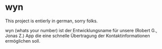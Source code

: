 # wyn

This project is entierly in german, sorry folks.

wyn (whats your number) ist der Entwicklungsname für unsere (Robert G., Jonas Z.) App die eine schnelle Übertragung der Kontaktinformationen ermöglichen soll.
